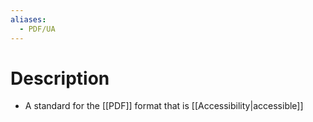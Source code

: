 ```yaml
---
aliases:
  - PDF/UA
---
```

# Description
- A standard for the [[PDF]] format that is [[Accessibility|accessible]]